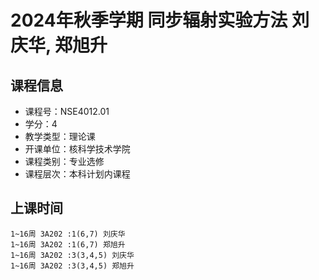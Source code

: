 # 2024年秋季学期 同步辐射实验方法 刘庆华, 郑旭升






## 课程信息

- 课程号：NSE4012.01
- 学分：4
- 教学类型：理论课
- 开课单位：核科学技术学院
- 课程类别：专业选修
- 课程层次：本科计划内课程

## 上课时间

```
1~16周 3A202 :1(6,7) 刘庆华
1~16周 3A202 :1(6,7) 郑旭升
1~16周 3A202 :3(3,4,5) 刘庆华
1~16周 3A202 :3(3,4,5) 郑旭升
```


